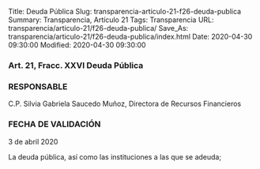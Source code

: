 Title: Deuda Pública
Slug: transparencia-articulo-21-f26-deuda-publica
Summary: Transparencia, Artículo 21
Tags: Transparencia
URL: transparencia/articulo-21/f26-deuda-publica/
Save_As: transparencia/articulo-21/f26-deuda-publica/index.html
Date: 2020-04-30 09:30:00
Modified: 2020-04-30 09:30:00


### Art. 21, Fracc. XXVI Deuda Pública

### RESPONSABLE

C.P. Silvia Gabriela Saucedo Muñoz, Directora de Recursos Financieros

### FECHA DE VALIDACIÓN

3 de abril 2020

La deuda pública, así como las instituciones a las que se adeuda;


